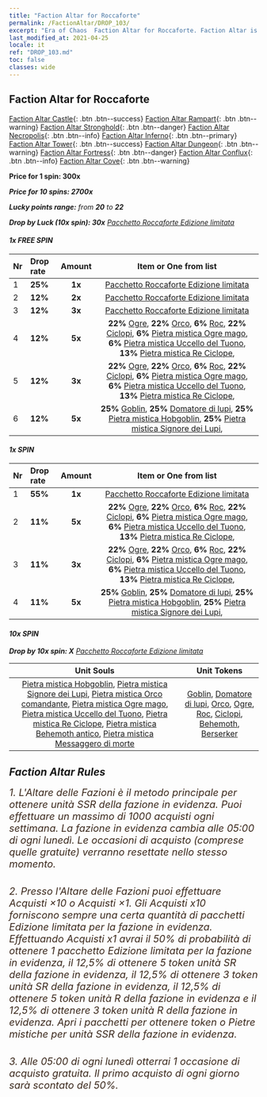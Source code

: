 ```yaml
---
title: "Faction Altar for Roccaforte"
permalink: /FactionAltar/DROP_103/
excerpt: "Era of Chaos  Faction Altar for Roccaforte. Faction Altar is the primary method for obtaining SSR units from the popular faction. Limited to 1,000 purchases each week. The popular faction changes at 05:00 every Monday. Purchase attempts and free purchase attempts will also reset then."
last_modified_at: 2021-04-25
locale: it
ref: "DROP_103.md"
toc: false
classes: wide
---
```


##  Faction Altar for **Roccaforte**

  [Faction Altar Castle](/it/FactionAltar/DROP_101/){: .btn .btn--success} [Faction Altar Rampart](/it/FactionAltar/DROP_102/){: .btn .btn--warning} [Faction Altar Stronghold](/it/FactionAltar/DROP_103/){: .btn .btn--danger} [Faction Altar Necropolis](/it/FactionAltar/DROP_104/){: .btn .btn--info} [Faction Altar Inferno](/it/FactionAltar/DROP_105/){: .btn .btn--primary} [Faction Altar Tower](/it/FactionAltar/DROP_106/){: .btn .btn--success} [Faction Altar Dungeon](/it/FactionAltar/DROP_107/){: .btn .btn--warning} [Faction Altar Fortress](/it/FactionAltar/DROP_108/){: .btn .btn--danger} [Faction Altar Conflux](/it/FactionAltar/DROP_109/){: .btn .btn--info} [Faction Altar Cove](/it/FactionAltar/DROP_112/){: .btn .btn--warning} 

  **Price for 1 spin: 300x** <i class="fas fa-gem"/>

  **Price for 10 spins: 2700x** <i class="fas fa-gem"/>

  **Lucky points range:** from **20** to **22**

  **Drop by Luck (10x spin): 30x** [Pacchetto Roccaforte Edizione limitata](/ItemsIT/con_2140/)

####  1x FREE SPIN 

  |    Nr    |  Drop rate  |  Amount   |   Item or One from list  |
  |:---------|:------------|:---------:|:------------------------:|
  | 1 | **25%** | **1x** | [Pacchetto Roccaforte Edizione limitata](/ItemsIT/con_2140/) |
  | 2 | **12%** | **2x** | [Pacchetto Roccaforte Edizione limitata](/ItemsIT/con_2140/) |
  | 3 | **12%** | **3x** | [Pacchetto Roccaforte Edizione limitata](/ItemsIT/con_2140/) |
  | 4 | **12%** | **5x** |  **22%** [Ogre](/ItemsIT/unt_220/),  **22%** [Orco](/ItemsIT/unt_219/),  **6%** [Roc](/ItemsIT/unt_221/),  **22%** [Ciclopi](/ItemsIT/unt_222/),  **6%** [Pietra mistica Ogre mago](/ItemsIT/unt_308/),  **6%** [Pietra mistica Uccello del Tuono](/ItemsIT/unt_309/),  **13%** [Pietra mistica Re Ciclope](/ItemsIT/unt_310/),  |
  | 5 | **12%** | **3x** |  **22%** [Ogre](/ItemsIT/unt_220/),  **22%** [Orco](/ItemsIT/unt_219/),  **6%** [Roc](/ItemsIT/unt_221/),  **22%** [Ciclopi](/ItemsIT/unt_222/),  **6%** [Pietra mistica Ogre mago](/ItemsIT/unt_308/),  **6%** [Pietra mistica Uccello del Tuono](/ItemsIT/unt_309/),  **13%** [Pietra mistica Re Ciclope](/ItemsIT/unt_310/),  |
  | 6 | **12%** | **5x** |  **25%** [Goblin](/ItemsIT/unt_217/),  **25%** [Domatore di lupi](/ItemsIT/unt_218/),  **25%** [Pietra mistica Hobgoblin](/ItemsIT/unt_305/),  **25%** [Pietra mistica Signore dei Lupi](/ItemsIT/unt_306/),  |


####  1x SPIN 

  |    Nr    |  Drop rate  |  Amount   |   Item or One from list  |
  |:---------|:------------|:---------:|:------------------------:|
  | 1 | **55%** | **1x** | [Pacchetto Roccaforte Edizione limitata](/ItemsIT/con_2140/) |
  | 2 | **11%** | **5x** |  **22%** [Ogre](/ItemsIT/unt_220/),  **22%** [Orco](/ItemsIT/unt_219/),  **6%** [Roc](/ItemsIT/unt_221/),  **22%** [Ciclopi](/ItemsIT/unt_222/),  **6%** [Pietra mistica Ogre mago](/ItemsIT/unt_308/),  **6%** [Pietra mistica Uccello del Tuono](/ItemsIT/unt_309/),  **13%** [Pietra mistica Re Ciclope](/ItemsIT/unt_310/),  |
  | 3 | **11%** | **3x** |  **22%** [Ogre](/ItemsIT/unt_220/),  **22%** [Orco](/ItemsIT/unt_219/),  **6%** [Roc](/ItemsIT/unt_221/),  **22%** [Ciclopi](/ItemsIT/unt_222/),  **6%** [Pietra mistica Ogre mago](/ItemsIT/unt_308/),  **6%** [Pietra mistica Uccello del Tuono](/ItemsIT/unt_309/),  **13%** [Pietra mistica Re Ciclope](/ItemsIT/unt_310/),  |
  | 4 | **11%** | **5x** |  **25%** [Goblin](/ItemsIT/unt_217/),  **25%** [Domatore di lupi](/ItemsIT/unt_218/),  **25%** [Pietra mistica Hobgoblin](/ItemsIT/unt_305/),  **25%** [Pietra mistica Signore dei Lupi](/ItemsIT/unt_306/),  |


####  10x SPIN 

  **Drop by 10x spin: X** [Pacchetto Roccaforte Edizione limitata](/ItemsIT/con_2140/)

  |    Unit Souls    |  Unit Tokens  |
  |:----------------:|:-------------:|
  | [Pietra mistica Hobgoblin](/ItemsIT/unt_305/), [Pietra mistica Signore dei Lupi](/ItemsIT/unt_306/), [Pietra mistica Orco comandante](/ItemsIT/unt_307/), [Pietra mistica Ogre mago](/ItemsIT/unt_308/), [Pietra mistica Uccello del Tuono](/ItemsIT/unt_309/), [Pietra mistica Re Ciclope](/ItemsIT/unt_310/), [Pietra mistica Behemoth antico](/ItemsIT/unt_311/), [Pietra mistica Messaggero di morte](/ItemsIT/unt_312/) | [Goblin](/ItemsIT/unt_217/), [Domatore di lupi](/ItemsIT/unt_218/), [Orco](/ItemsIT/unt_219/), [Ogre](/ItemsIT/unt_220/), [Roc](/ItemsIT/unt_221/), [Ciclopi](/ItemsIT/unt_222/), [Behemoth](/ItemsIT/unt_223/), [Berserker](/ItemsIT/unt_224/) |



## Faction Altar Rules

  <span style="color: #3c2a1e;font-size:20px">1. L'Altare delle Fazioni è il metodo principale per ottenere unità SSR della fazione in evidenza. Puoi effettuare un massimo di 1000 acquisti ogni settimana. La fazione in evidenza cambia alle 05:00 di ogni lunedì. Le occasioni di acquisto (comprese quelle gratuite) verranno resettate nello stesso momento.</span><br/>

<br/>  <span style="color: #3c2a1e;font-size:20px">2. Presso l'Altare delle Fazioni puoi effettuare Acquisti ×10 o Acquisti ×1. Gli Acquisti x10 forniscono sempre una certa quantità di pacchetti Edizione limitata per la fazione in evidenza. Effettuando Acquisti x1 avrai il 50% di probabilità di ottenere 1 pacchetto Edizione limitata per la fazione in evidenza, il 12,5% di ottenere 5 token unità SR della fazione in evidenza, il 12,5% di ottenere 3 token unità SR della fazione in evidenza, il 12,5% di ottenere 5 token unità R della fazione in evidenza e il 12,5% di ottenere 3 token unità R della fazione in evidenza. Apri i pacchetti per ottenere token o Pietre mistiche per unità SSR della fazione in evidenza.</span>

<br/>  <span style="color: #3c2a1e;font-size:20px">3. Alle 05:00 di ogni lunedì otterrai 1 occasione di acquisto gratuita. Il primo acquisto di ogni giorno sarà scontato del 50%.</span><br/>

<br/>